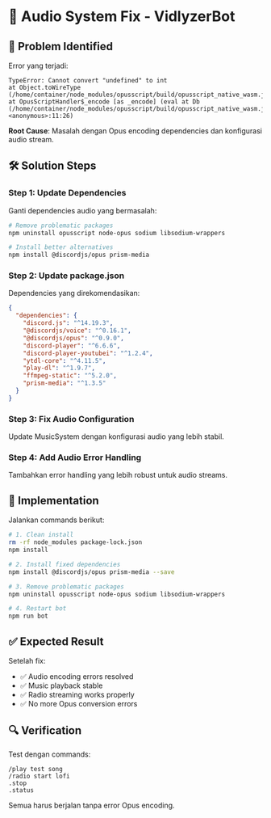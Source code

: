 # 🔧 Audio System Fix - VidlyzerBot

## 🚨 **Problem Identified**

Error yang terjadi:
```
TypeError: Cannot convert "undefined" to int
at Object.toWireType (/home/container/node_modules/opusscript/build/opusscript_native_wasm.js:54:55)
at OpusScriptHandler$_encode [as _encode] (eval at Db (/home/container/node_modules/opusscript/build/opusscript_native_wasm.js:36:242), <anonymous>:11:26)
```

**Root Cause**: Masalah dengan Opus encoding dependencies dan konfigurasi audio stream.

## 🛠️ **Solution Steps**

### **Step 1: Update Dependencies**

Ganti dependencies audio yang bermasalah:

```bash
# Remove problematic packages
npm uninstall opusscript node-opus sodium libsodium-wrappers

# Install better alternatives
npm install @discordjs/opus prism-media
```

### **Step 2: Update package.json**

Dependencies yang direkomendasikan:
```json
{
  "dependencies": {
    "discord.js": "^14.19.3",
    "@discordjs/voice": "^0.16.1",
    "@discordjs/opus": "^0.9.0",
    "discord-player": "^6.6.6",
    "discord-player-youtubei": "^1.2.4",
    "ytdl-core": "^4.11.5",
    "play-dl": "^1.9.7",
    "ffmpeg-static": "^5.2.0",
    "prism-media": "^1.3.5"
  }
}
```

### **Step 3: Fix Audio Configuration**

Update MusicSystem dengan konfigurasi audio yang lebih stabil.

### **Step 4: Add Audio Error Handling**

Tambahkan error handling yang lebih robust untuk audio streams.

## 🎯 **Implementation**

Jalankan commands berikut:

```bash
# 1. Clean install
rm -rf node_modules package-lock.json
npm install

# 2. Install fixed dependencies
npm install @discordjs/opus prism-media --save

# 3. Remove problematic packages
npm uninstall opusscript node-opus sodium libsodium-wrappers

# 4. Restart bot
npm run bot
```

## ✅ **Expected Result**

Setelah fix:
- ✅ Audio encoding errors resolved
- ✅ Music playback stable
- ✅ Radio streaming works properly
- ✅ No more Opus conversion errors

## 🔍 **Verification**

Test dengan commands:
```
/play test song
/radio start lofi
.stop
.status
```

Semua harus berjalan tanpa error Opus encoding.